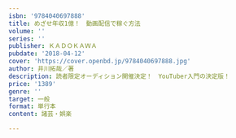 ```yaml
---
isbn: '9784040697888'
title: めざせ年収1億！　動画配信で稼ぐ方法
volume: ''
series: ''
publisher: ＫＡＤＯＫＡＷＡ
pubdate: '2018-04-12'
cover: 'https://cover.openbd.jp/9784040697888.jpg'
author: 井川拓哉／著
description: 読者限定オーディション開催決定！　YouTuber入門の決定版！
price: '1389'
genre: ''
target: 一般
format: 単行本
content: 諸芸・娯楽

---
```

